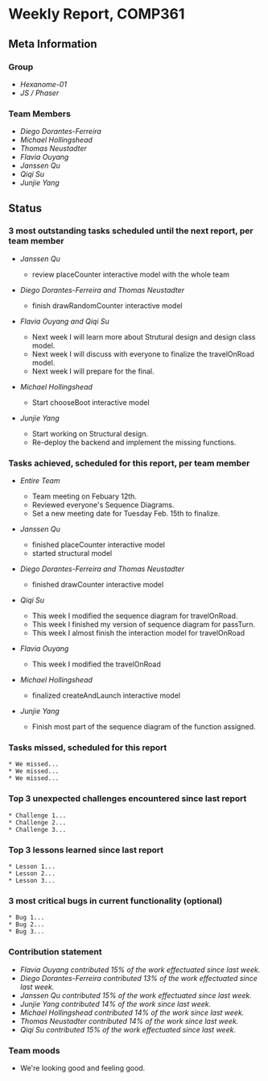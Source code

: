 # Weekly Report, COMP361

## Meta Information

### Group

 * *Hexanome-01*
 * *JS / Phaser*

### Team Members

 * *Diego Dorantes-Ferreira*
 * *Michael Hollingshead*
 * *Thomas Neustadter*
 * *Flavia Ouyang*
 * *Janssen Qu*
 * *Qiqi Su*
 * *Junjie Yang*

## Status

### 3 most outstanding tasks scheduled until the next report, per team member

* *Janssen Qu*
    * review placeCounter interactive model with the whole team

* *Diego Dorantes-Ferreira and Thomas Neustadter*
    * finish drawRandomCounter interactive model

 * *Flavia Ouyang and Qiqi Su*
    * Next week I will learn more about Strutural design and design class model.
    * Next week I will discuss with everyone to finalize the travelOnRoad model.
    * Next week I will prepare for the final.
    
 * *Michael Hollingshead*
    * Start chooseBoot interactive model

 * *Junjie Yang*
    * Start working on Structural design.
    * Re-deploy the backend and implement the missing functions.

### Tasks achieved, scheduled for this report, per team member

* *Entire Team*
    * Team meeting on Febuary 12th.
    * Reviewed everyone's Sequence Diagrams.
    * Set a new meeting date for Tuesday Feb. 15th to finalize.

* *Janssen Qu*
    * finished placeCounter interactive model
    * started structural model

* *Diego Dorantes-Ferreira and Thomas Neustadter*
    * finished drawCounter interactive model

 * *Qiqi Su*
    * This week I modified the sequence diagram for travelOnRoad.
    * This week I finished my version of sequence diagram for passTurn.
    * This week I almost finish the interaction model for travelOnRoad
   
 * *Flavia Ouyang*
    * This week I modified the travelOnRoad
    
 * *Michael Hollingshead*
    * finalized createAndLaunch interactive model

 * *Junjie Yang*
    * Finish most part of the sequence diagram of the function assigned.

### Tasks missed, scheduled for this report

    * We missed...
    * We missed...
    * We missed...

### Top 3 unexpected challenges encountered since last report

    * Challenge 1...
    * Challenge 2...
    * Challenge 3...

### Top 3 lessons learned since last report

    * Lesson 1...
    * Lesson 2...
    * Lesson 3...

### 3 most critical bugs in current functionality (optional)

    * Bug 1...
    * Bug 2...
    * Bug 3...

### Contribution statement

 * *Flavia Ouyang contributed 15% of the work effectuated since last week.*
 * *Diego Dorantes-Ferreira contributed 13% of the work effectuated since last week.*
 * *Janssen Qu contributed 15% of the work effectuated since last week.*
 * *Junjie Yang contributed 14% of the work since last week.*
 * *Michael Hollingshead contributed 14% of the work since last week.*
 * *Thomas Neustadter contributed 14% of the work since last week.*
 * *Qiqi Su contributed 15% of the work effectuated since last week.*

### Team moods

 * We're looking good and feeling good.
